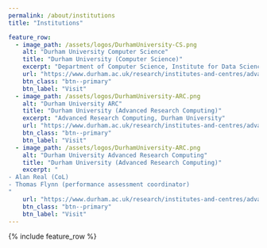 ```yaml
---
permalink: /about/institutions
title: "Institutions"

feature_row:
  - image_path: /assets/logos/DurhamUniversity-CS.png
    alt: "Durham University Computer Science"
    title: "Durham University (Computer Science)"
    excerpt: "Department of Computer Science, Institute for Data Science, Durham University"
    url: "https://www.durham.ac.uk/research/institutes-and-centres/advanced-research-computing/"
    btn_class: "btn--primary"
    btn_label: "Visit"
  - image_path: /assets/logos/DurhamUniversity-ARC.png
    alt: "Durham University ARC"
    title: "Durham University (Advanced Research Computing)"
    excerpt: "Advanced Research Computing, Durham University"
    url: "https://www.durham.ac.uk/research/institutes-and-centres/advanced-research-computing/"
    btn_class: "btn--primary"
    btn_label: "Visit"
  - image_path: /assets/logos/DurhamUniversity-ARC.png
    alt: "Durham University Advanced Research Computing"
    title: "Durham University (Advanced Research Computing)"
    excerpt: "
- Alan Real (CoL)
- Thomas Flynn (performance assessment coordinator)
"
    url: "https://www.durham.ac.uk/research/institutes-and-centres/advanced-research-computing"
    btn_class: "btn--primary"
    btn_label: "Visit"
---
```


{% include feature_row %}
